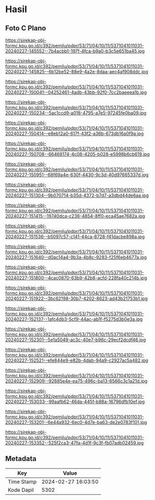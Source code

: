 # Hasil

## Foto C Plano

https://sirekap-obj-formc.kpu.go.id/c392/pemilu/pdpr/53/71/04/10/11/5371041011031-20240227-145552--7b4acbb1-197f-4fca-b9a0-b3c5e651ba45.jpg

https://sirekap-obj-formc.kpu.go.id/c392/pemilu/pdpr/53/71/04/10/11/5371041011031-20240227-145825--6b12be52-88e9-4a2e-8daa-aec4af908ddc.jpg

https://sirekap-obj-formc.kpu.go.id/c392/pemilu/pdpr/53/71/04/10/11/5371041011031-20240227-150041--04252461-4adb-43bb-92f0-7cc2baeeea1b.jpg

https://sirekap-obj-formc.kpu.go.id/c392/pemilu/pdpr/53/71/04/10/11/5371041011031-20240227-150234--5ac1ccd9-a018-4795-a7e5-97245fe0ba09.jpg

https://sirekap-obj-formc.kpu.go.id/c392/pemilu/pdpr/53/71/04/10/11/5371041011031-20240227-150414--e8eb12a0-617f-43f2-a36b-673db16a0f9a.jpg

https://sirekap-obj-formc.kpu.go.id/c392/pemilu/pdpr/53/71/04/10/11/5371041011031-20240227-150708--66468174-4c08-4205-b028-e5998b6cb619.jpg

https://sirekap-obj-formc.kpu.go.id/c392/pemilu/pdpr/53/71/04/10/11/5371041011031-20240227-150951--68f69a4e-630f-4430-9c3d-40d97665337d.jpg

https://sirekap-obj-formc.kpu.go.id/c392/pemilu/pdpr/53/71/04/10/11/5371041011031-20240227-151304--9b070714-b35d-4372-b7d7-a3dbd44de6aa.jpg

https://sirekap-obj-formc.kpu.go.id/c392/pemilu/pdpr/53/71/04/10/11/5371041011031-20240227-151415--19740dca-c236-4854-8ff0-eca45ae7682a.jpg

https://sirekap-obj-formc.kpu.go.id/c392/pemilu/pdpr/53/71/04/10/11/5371041011031-20240227-151536--b5097c57-c141-44ca-8728-f41dacbe898a.jpg

https://sirekap-obj-formc.kpu.go.id/c392/pemilu/pdpr/53/71/04/10/11/5371041011031-20240227-151640--d0ac14a4-9b3a-4b8c-9283-f25f6eb4677a.jpg

https://sirekap-obj-formc.kpu.go.id/c392/pemilu/pdpr/53/71/04/10/11/5371041011031-20240227-151800--4cac0870-63b9-42b8-acfd-228fa40c214b.jpg

https://sirekap-obj-formc.kpu.go.id/c392/pemilu/pdpr/53/71/04/10/11/5371041011031-20240227-151922--3bc62198-30b7-4202-8623-ad43b21753b1.jpg

https://sirekap-obj-formc.kpu.go.id/c392/pemilu/pdpr/53/71/04/10/11/5371041011031-20240227-152137--1afc4db3-5cf9-44ac-ab1f-f5275d3b0e3a.jpg

https://sirekap-obj-formc.kpu.go.id/c392/pemilu/pdpr/53/71/04/10/11/5371041011031-20240227-152301--5e1a5049-ac3c-40e7-b96c-29ecf2dcdf46.jpg

https://sirekap-obj-formc.kpu.go.id/c392/pemilu/pdpr/53/71/04/10/11/5371041011031-20240227-152521--efe844e9-e82b-4dab-94a9-c2927ac5a482.jpg

https://sirekap-obj-formc.kpu.go.id/c392/pemilu/pdpr/53/71/04/10/11/5371041011031-20240227-152909--92885e4e-ea75-496c-ba13-6566c3c1a21d.jpg

https://sirekap-obj-formc.kpu.go.id/c392/pemilu/pdpr/53/71/04/10/11/5371041011031-20240227-153033--99aafb62-46da-445f-b88a-16796dfb10ef.jpg

https://sirekap-obj-formc.kpu.go.id/c392/pemilu/pdpr/53/71/04/10/11/5371041011031-20240227-153201--6e44a932-6ec0-4d7e-ba63-de2e0783f101.jpg

https://sirekap-obj-formc.kpu.go.id/c392/pemilu/pdpr/53/71/04/10/11/5371041011031-20240227-153352--525f2ca3-47fa-4d1f-9c3f-fb07adb02459.jpg


## Metadata

| Key        | Value               |
| ---------- | ------------------- |
| Time Stamp | 2024-02-27 16:03:50 |
| Kode Dapil | 5302                |



